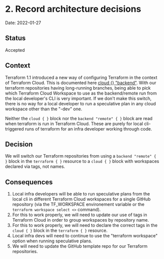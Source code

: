 # 2. Record architecture decisions

Date: 2022-01-27

## Status

Accepted

## Context

Terraform 1.1 introduced a new way of configuring Terraform in the context of Terraform Cloud. This is documented here [cloud {} "backend"](https://www.terraform.io/cli/cloud/settings). With our terraform repositories having long-running branches, being able to pick which Terraform Cloud Workspace to use as the backend/remote run from the local developer's CLI is very important. If we don't make this switch, there is no way for a local developer to run a speculative plan in any cloud workspace other than the "-dev" one.

Neither the `cloud { }` block nor the `backend "remote" { }` block are read when terraform is run in Terraform Cloud. These are purely for local cli-triggered runs of terraform for an infra developer working through code.

## Decision

We will switch our Terraform repositories from using a `backend "remote" { }` block in the `terraform { }` resource to a `cloud { }` block with workspaces declared via tags, not names.

## Consequences

1. Local infra developers will be able to run speculative plans from the local cli in different Terraform Cloud workspaces for a single GitHub repository (via the TF_WORKSPACE environement variable or the `terraform workspace select <>` command).
1. For this to work properly, we will need to update our use of tags in Terraform Cloud in order to group workspaces by repository name.
1. For this to work properly, we will need to declare the correct tags in the `cloud { }` block in the `terraform { }` resource.
1. Local infra devs will need to continue to use the "terraform workspace" option when running speculative plans.
1. We will need to update the GitHub template repo for our Terraform repositories.
